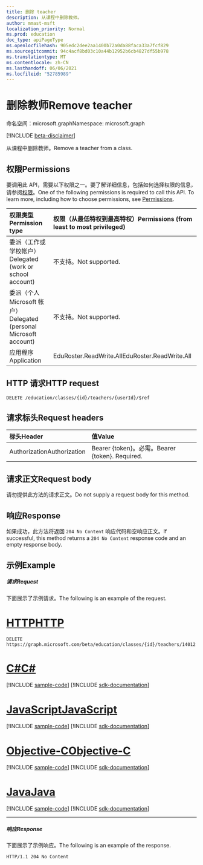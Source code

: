 ```yaml
---
title: 删除 teacher
description: 从课程中删除教师。
author: mmast-msft
localization_priority: Normal
ms.prod: education
doc_type: apiPageType
ms.openlocfilehash: 905edc2dee2aa1400b72a0da88faca33a7fcf829
ms.sourcegitcommit: 94c4acf8bd03c10a44b12952b6cb4827df55b978
ms.translationtype: MT
ms.contentlocale: zh-CN
ms.lasthandoff: 06/06/2021
ms.locfileid: "52785989"
---
```

# <a name="remove-teacher"></a><span data-ttu-id="4a6ea-103">删除教师</span><span class="sxs-lookup"><span data-stu-id="4a6ea-103">Remove teacher</span></span>

<span data-ttu-id="4a6ea-104">命名空间：microsoft.graph</span><span class="sxs-lookup"><span data-stu-id="4a6ea-104">Namespace: microsoft.graph</span></span>

[!INCLUDE [beta-disclaimer](../../includes/beta-disclaimer.md)]

<span data-ttu-id="4a6ea-105">从课程中删除教师。</span><span class="sxs-lookup"><span data-stu-id="4a6ea-105">Remove a teacher from a class.</span></span>

## <a name="permissions"></a><span data-ttu-id="4a6ea-106">权限</span><span class="sxs-lookup"><span data-stu-id="4a6ea-106">Permissions</span></span>

<span data-ttu-id="4a6ea-p101">要调用此 API，需要以下权限之一。要了解详细信息，包括如何选择权限的信息，请参阅[权限](/graph/permissions-reference)。</span><span class="sxs-lookup"><span data-stu-id="4a6ea-p101">One of the following permissions is required to call this API. To learn more, including how to choose permissions, see [Permissions](/graph/permissions-reference).</span></span>

| <span data-ttu-id="4a6ea-109">权限类型</span><span class="sxs-lookup"><span data-stu-id="4a6ea-109">Permission type</span></span>                        | <span data-ttu-id="4a6ea-110">权限（从最低特权到最高特权）</span><span class="sxs-lookup"><span data-stu-id="4a6ea-110">Permissions (from least to most privileged)</span></span> |
| :------------------------------------- | :------------------------------------------ |
| <span data-ttu-id="4a6ea-111">委派（工作或学校帐户）</span><span class="sxs-lookup"><span data-stu-id="4a6ea-111">Delegated (work or school account)</span></span>     | <span data-ttu-id="4a6ea-112">不支持。</span><span class="sxs-lookup"><span data-stu-id="4a6ea-112">Not supported.</span></span>                              |
| <span data-ttu-id="4a6ea-113">委派（个人 Microsoft 帐户）</span><span class="sxs-lookup"><span data-stu-id="4a6ea-113">Delegated (personal Microsoft account)</span></span> | <span data-ttu-id="4a6ea-114">不支持。</span><span class="sxs-lookup"><span data-stu-id="4a6ea-114">Not supported.</span></span>                              |
| <span data-ttu-id="4a6ea-115">应用程序</span><span class="sxs-lookup"><span data-stu-id="4a6ea-115">Application</span></span>                            | <span data-ttu-id="4a6ea-116">EduRoster.ReadWrite.All</span><span class="sxs-lookup"><span data-stu-id="4a6ea-116">EduRoster.ReadWrite.All</span></span>                     |

## <a name="http-request"></a><span data-ttu-id="4a6ea-117">HTTP 请求</span><span class="sxs-lookup"><span data-stu-id="4a6ea-117">HTTP request</span></span>

<!-- { "blockType": "ignored" } -->

```http
DELETE /education/classes/{id}/teachers/{userId}/$ref
```

## <a name="request-headers"></a><span data-ttu-id="4a6ea-118">请求标头</span><span class="sxs-lookup"><span data-stu-id="4a6ea-118">Request headers</span></span>

| <span data-ttu-id="4a6ea-119">标头</span><span class="sxs-lookup"><span data-stu-id="4a6ea-119">Header</span></span>        | <span data-ttu-id="4a6ea-120">值</span><span class="sxs-lookup"><span data-stu-id="4a6ea-120">Value</span></span>                     |
| :------------ | :------------------------ |
| <span data-ttu-id="4a6ea-121">Authorization</span><span class="sxs-lookup"><span data-stu-id="4a6ea-121">Authorization</span></span> | <span data-ttu-id="4a6ea-p102">Bearer {token}。必需。</span><span class="sxs-lookup"><span data-stu-id="4a6ea-p102">Bearer {token}. Required.</span></span> |

## <a name="request-body"></a><span data-ttu-id="4a6ea-124">请求正文</span><span class="sxs-lookup"><span data-stu-id="4a6ea-124">Request body</span></span>

<span data-ttu-id="4a6ea-125">请勿提供此方法的请求正文。</span><span class="sxs-lookup"><span data-stu-id="4a6ea-125">Do not supply a request body for this method.</span></span>

## <a name="response"></a><span data-ttu-id="4a6ea-126">响应</span><span class="sxs-lookup"><span data-stu-id="4a6ea-126">Response</span></span>

<span data-ttu-id="4a6ea-127">如果成功，此方法将返回 `204 No Content` 响应代码和空响应正文。</span><span class="sxs-lookup"><span data-stu-id="4a6ea-127">If successful, this method returns a `204 No Content` response code and an empty response body.</span></span>

## <a name="example"></a><span data-ttu-id="4a6ea-128">示例</span><span class="sxs-lookup"><span data-stu-id="4a6ea-128">Example</span></span>

##### <a name="request"></a><span data-ttu-id="4a6ea-129">请求</span><span class="sxs-lookup"><span data-stu-id="4a6ea-129">Request</span></span>

<span data-ttu-id="4a6ea-130">下面展示了示例请求。</span><span class="sxs-lookup"><span data-stu-id="4a6ea-130">The following is an example of the request.</span></span>


# <a name="http"></a>[<span data-ttu-id="4a6ea-131">HTTP</span><span class="sxs-lookup"><span data-stu-id="4a6ea-131">HTTP</span></span>](#tab/http)
<!-- {
  "blockType": "request",
  "name": "create_educationclass_from_educationschool_2"
}-->

```http
DELETE https://graph.microsoft.com/beta/education/classes/{id}/teachers/14012
```
# <a name="c"></a>[<span data-ttu-id="4a6ea-132">C#</span><span class="sxs-lookup"><span data-stu-id="4a6ea-132">C#</span></span>](#tab/csharp)
[!INCLUDE [sample-code](../includes/snippets/csharp/create-educationclass-from-educationschool-2-csharp-snippets.md)]
[!INCLUDE [sdk-documentation](../includes/snippets/snippets-sdk-documentation-link.md)]

# <a name="javascript"></a>[<span data-ttu-id="4a6ea-133">JavaScript</span><span class="sxs-lookup"><span data-stu-id="4a6ea-133">JavaScript</span></span>](#tab/javascript)
[!INCLUDE [sample-code](../includes/snippets/javascript/create-educationclass-from-educationschool-2-javascript-snippets.md)]
[!INCLUDE [sdk-documentation](../includes/snippets/snippets-sdk-documentation-link.md)]

# <a name="objective-c"></a>[<span data-ttu-id="4a6ea-134">Objective-C</span><span class="sxs-lookup"><span data-stu-id="4a6ea-134">Objective-C</span></span>](#tab/objc)
[!INCLUDE [sample-code](../includes/snippets/objc/create-educationclass-from-educationschool-2-objc-snippets.md)]
[!INCLUDE [sdk-documentation](../includes/snippets/snippets-sdk-documentation-link.md)]

# <a name="java"></a>[<span data-ttu-id="4a6ea-135">Java</span><span class="sxs-lookup"><span data-stu-id="4a6ea-135">Java</span></span>](#tab/java)
[!INCLUDE [sample-code](../includes/snippets/java/create-educationclass-from-educationschool-2-java-snippets.md)]
[!INCLUDE [sdk-documentation](../includes/snippets/snippets-sdk-documentation-link.md)]

---


##### <a name="response"></a><span data-ttu-id="4a6ea-136">响应</span><span class="sxs-lookup"><span data-stu-id="4a6ea-136">Response</span></span>

<span data-ttu-id="4a6ea-137">下面展示了示例响应。</span><span class="sxs-lookup"><span data-stu-id="4a6ea-137">The following is an example of the response.</span></span> 

<!-- {
  "blockType": "response"
} -->

```http
HTTP/1.1 204 No Content
```

<!-- uuid: 8fcb5dbc-d5aa-4681-8e31-b001d5168d79
2015-10-25 14:57:30 UTC -->
<!--
{
  "type": "#page.annotation",
  "description": "Create educationClass",
  "keywords": "",
  "section": "documentation",
  "tocPath": "",
  "suppressions": []
}
-->


